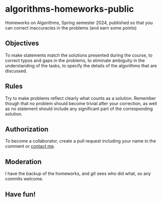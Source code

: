 # algorithms-homeworks-public
Homeworks on Algorithms, Spring semester 2024, published so that you can correct
inaccuracies in the problems (and earn some points)


## Objectives
To make statements match the solutions presented during the course,
to correct typos and gaps in the problems, to eliminate ambiguity in the understanding of the tasks,
to specify the details of the algorithms that are discussed.


## Rules
Try to make problems reflect clearly what counts as a solution. Remember though that
no problem should become trivial after your correction, as well as no statement should
include any significant part of the corresponding solution.


## Authorization
To become a collaborator, create a pull request
including your name in the comment
or [contact me](https://t.me/boris_a_z).


## Moderation
I have the backup of the homeworks, and *git* sees who did what,
so any commits welcome.


## Have fun!
